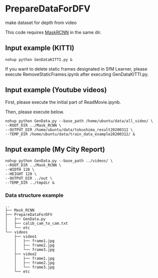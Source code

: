 # PrepareDataForDFV
make dataset for depth from video

This code requires [MaskRCNN](https://github.com/matterport/Mask_RCNN) in the same dir.

## Input example (KITTI)

```script
nohup python GenDataKITTI.py &
```

 If you want to delete static frames designated in SfM Learner, please execute RemoveStaticFrames.ipynb after executing GenDataKITTI.py.

## Input example (Youtube videos)

First, please execute the initial part of ReadMovie.ipynb.

Then, please execute below.

```script
nohup python GenData.py --base_path /home/ubuntu/data/all_video/ \
--ROOT_DIR ../Mask_RCNN \
--OUTPUT_DIR /home/ubuntu/data/tokushima_result20200312 \
--TEMP_DIR /home/ubuntu/data/train_data_example20200312/ &
```



## Input example (My City Report)

```script
nohup python GenData.py --base_path ../videos/ \
--ROOT_DIR ../Mask_RCNN \
--WIDTH 128 \
--HEIGHT 128 \
--OUTPUT_DIR ../out \
--TEMP_DIR ../tmpdir &
```


### Data structure example

```
..
├── Mask_RCNN
├── PrepareDataForDFV
│   ├── GenData.py
│   ├── calib_cam_to_cam.txt
│   └── etc
└── videos
    ├── video1
    │   ├── frame1.jpg
    │   ├── frame2.jpg
    │   └── frame3.jpg
    ├── video2
    │   ├── frame1.jpg
    │   ├── frame2.jpg
    │   └── frame3.jpg
    └── etc
```
